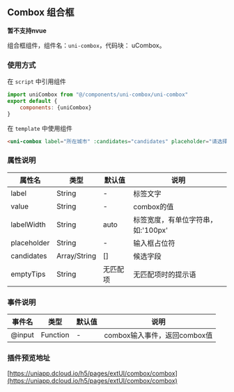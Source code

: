 ## Combox 组合框

**暂不支持nvue**

组合框组件，组件名：`uni-combox`，代码块： uCombox。


### 使用方式

在 ``script`` 中引用组件 

```javascript
import uniCombox from "@/components/uni-combox/uni-combox"
export default {
    components: {uniCombox}
}
```

在 ``template`` 中使用组件
```html
<uni-combox label="所在城市" :candidates="candidates" placeholder="请选择所在城市" v-model="city"></uni-combox>
```

### 属性说明

|属性名		|类型			|默认值		|说明								|
|---		|----			|---		|---								|
|label		|String			|-			|标签文字							|
|value		|String			|-			|combox的值							|
|labelWidth	|String			|auto		|标签宽度，有单位字符串，如:'100px'	|
|placeholder|String			|-			|输入框占位符						|
|candidates	|Array/String	|[]			|候选字段							|
|emptyTips	|String			|无匹配项	|无匹配项时的提示语					|

### 事件说明

|事件名	|类型		|默认值	|说明							|
|---	|----		|---	|---							|
|@input	|Function	|-		|combox输入事件，返回combox值	|


### 插件预览地址

[https://uniapp.dcloud.io/h5/pages/extUI/combox/combox](https://uniapp.dcloud.io/h5/pages/extUI/combox/combox)
